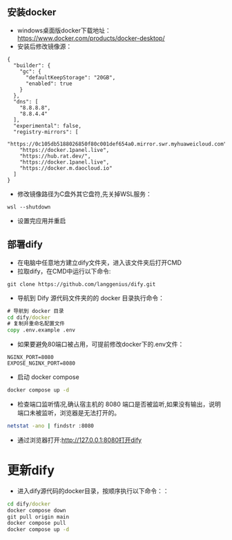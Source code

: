 ## 安装docker
- windows桌面版docker下载地址：https://www.docker.com/products/docker-desktop/
- 安装后修改镜像源：

```Docker Engine
{
  "builder": {
    "gc": {
      "defaultKeepStorage": "20GB",
      "enabled": true
    }
  },
  "dns": [
    "8.8.8.8",
    "8.8.4.4"
  ],
  "experimental": false,
  "registry-mirrors": [
    "https://0c105db5188026850f80c001def654a0.mirror.swr.myhuaweicloud.com",
    "https://docker.1panel.live",
    "https://hub.rat.dev/",
    "https://docker.1panel.live",
    "https://docker.m.daocloud.io"
  ]
}
```

- 修改镜像路径为C盘外其它盘符,先关掉WSL服务：
```wsl
wsl --shutdown
```
- 设置完应用并重启

## 部署dify
- 在电脑中任意地方建立dify文件夹，进入该文件夹后打开CMD
- 拉取dify，在CMD中运行以下命令:
```github
git clone https://github.com/langgenius/dify.git
```
- 导航到 Dify 源代码文件夹的的 docker 目录执行命令：
```cmd
# 导航到 docker 目录
cd dify/docker
# 复制并重命名配置文件
copy .env.example .env
```
- 如果要避免80端口被占用，可提前修改docker下的.env文件：
```.env
NGINX_PORT=8080
EXPOSE_NGINX_PORT=8080
```
- 启动 docker compose
```cmd
docker compose up -d
```

- 检查端口监听情况,确认宿主机的 8080 端口是否被监听,如果没有输出，说明端口未被监听，浏览器是无法打开的。
```bash
netstat -ano | findstr :8080
```
- 通过浏览器打开:http://127.0.0.1:8080打开dify

# 更新dify
- 进入dify源代码的docker目录，按顺序执行以下命令：：

```cmd
cd dify/docker
docker compose down
git pull origin main
docker compose pull
docker compose up -d
```
